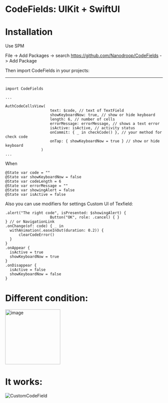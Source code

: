# CodeFields: UIKit + SwiftUI


# Installation

Use SPM

File -> Add Packages -> search https://github.com/Nanodroop/CodeFields -> Add Package

Then import CodeFields in your projects:
_______
```

import CodeFields

...

AuthCodeCellsView(
                    text: $code, // text of TextField
                    showKeyboardNow: true, // show or hide keyboard
                    length: 6, // number of cells
                    errorMessage: errorMessage, // shows a text error
                    isActive: isActive, // activity status 
                    onCommit: { _ in checkCode() }, // your method for check code 
                    onTap: { showKeyboardNow = true } // show or hide keyboard
                )
...
```

When
```
@State var code = ""
@State var showKeyboardNow = false
@State var codeLength = 6
@State var errorMessage = ""
@State var showingAlert = false
@State var isActive = false
```

Also you can use modifiers for settings Custom UI of Texfield:

```
.alert("The right code", isPresented: $showingAlert) {
                    Button("OK", role: .cancel) { }
} // or NavigationLink
.onChange(of: code) { _ in
  withAnimation(.easeInOut(duration: 0.2)) {
      clearCodeError()
  }
}
.onAppear {
  isActive = true
  showKeyboardNow = true
}
.onDisappear {
  isActive = false
  showKeyboardNow = false
}
```

#  Different condition:
<img width="176" alt="image" src="https://user-images.githubusercontent.com/83034148/200137043-c8e2c726-5152-47bb-8c36-f97cb38524da.png">

#  It works:
![CustomCodeField](https://user-images.githubusercontent.com/83034148/200137704-1a5107db-c379-4661-84b5-f8f96c6fd736.gif)

